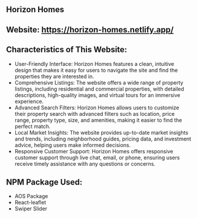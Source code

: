 ## Horizon Homes
## Website: https://horizon-homes.netlify.app/

## Characteristics of This Website:

- User-Friendly Interface: Horizon Homes features a clean, intuitive design that makes it easy for users to navigate the site and find the properties they are interested in.
- Comprehensive Listings: The website offers a wide range of property listings, including residential and commercial properties, with detailed descriptions, high-quality images, and virtual tours for an immersive experience.
- Advanced Search Filters: Horizon Homes allows users to customize their property search with advanced filters such as location, price range, property type, size, and amenities, making it easier to find the perfect match.
- Local Market Insights: The website provides up-to-date market insights and trends, including neighborhood guides, pricing data, and investment advice, helping users make informed decisions.
- Responsive Customer Support: Horizon Homes offers responsive customer support through live chat, email, or phone, ensuring users receive timely assistance with any questions or concerns.

## NPM Package Used:
- AOS Package
- React-leaflet
- Swiper Slider
